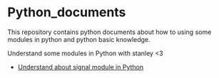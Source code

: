 # Python_documents

This repository contains python documents about how to using some modules in python and python basic knowledge.


Understand some modules in Python with stanley <3
- [Understand about signal module in Python](signal.md)
